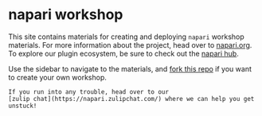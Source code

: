 # napari workshop

This site contains materials for creating and deploying `napari` workshop
materials. For more information about the project, head over to
[napari.org](https://napari.org). To explore our plugin ecosystem, be sure to
check out the [napari hub](https://www.napari-hub.org/).

Use the sidebar to navigate to the materials, and
[fork this repo](https://docs.github.com/get-started/quickstart/fork-a-repo) if
you want to create your own workshop.

```{tip}
If you run into any trouble, head over to our
[zulip chat](https://napari.zulipchat.com/) where we can help you get unstuck!
```
